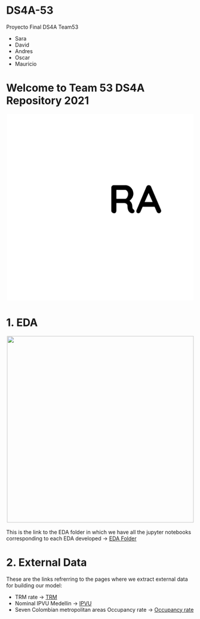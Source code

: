 # DS4A-53
Proyecto Final DS4A  Team53
- Sara
- David
- Andres
- Oscar
- Mauricio

# Welcome to Team 53 DS4A Repository 2021

<p align="center">
<img src="Images/logo.png" width="500" height="500" class="center">
 </p>



# 1. EDA

<p align="center">
<img src="Imgaes/EDA_Icon.png" width="500" height="500" class="center">
 </p>


This is the link to the EDA folder in which we have all the jupyter notebooks corresponding to each EDA developed -> [EDA Folder](./EDA)

# 2. External Data

These are the links refrerring to the pages where we extract external data for building our model:
 - TRM rate -> [TRM](https://www.banrep.gov.co/es/estadisticas/trm)
 - Nominal IPVU Medellin -> [IPVU](https://www.banrep.gov.co/es/estadisticas/indice-precios-vivienda-usada-ipvu)
 - Seven  Colombian metropolitan areas Occupancy rate -> [Occupancy rate](https://www.banrep.gov.co/es/estadisticas/tasas-ocupacion-y-desempleo)









